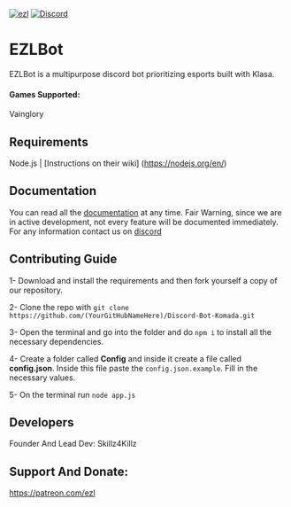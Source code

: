 [![ezl](https://cdn.discordapp.com/attachments/361912867840065537/382996310720249858/Twitch.png)](https://ezlgg.com/discord)
[![Discord](https://discordapp.com/api/guilds/233300409308020736/widget.png)](https://ezlgg.com/discord)

# EZLBot

EZLBot is a multipurpose discord bot prioritizing esports built with Klasa.

#### Games Supported:

Vainglory

## Requirements

Node.js | [Instructions on their wiki] (https://nodejs.org/en/)

## Documentation

You can read all the [documentation](http://ezlgg.com/ezl-bot-info/) at any time. Fair Warning, since we are in active development, not every feature will be documented immediately. For any information contact us on [discord](https://ezlgg.com/discord)

## Contributing Guide

1- Download and install the requirements and then fork yourself a copy of our  repository.

2- Clone the repo with `git clone https://github.com/(YourGitHubNameHere)/Discord-Bot-Komada.git`

3- Open the terminal and go into the folder and do `npm i` to install all the necessary dependencies.

4- Create a folder called **Config** and inside it create a file called **config.json**. Inside this file paste the `config.json.example`. Fill in the necessary values.

5- On the terminal run `node app.js`

## Developers

Founder And Lead Dev: Skillz4Killz


## Support And Donate:

https://patreon.com/ezl
